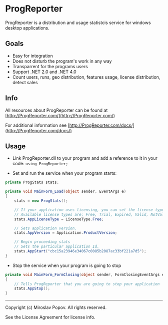 ProgReporter
===============

ProgReporter is a distribution and usage statistcis service for windows desktop applications.


Goals
-----

* Easy for integration
* Does not disturb the program's work in any way
* Transparrent for the programs users
* Support .NET 2.0 and .NET 4.0
* Count users, runs, geo distribution, features usage, license distribution, detect sales

Info
----

All resources about ProgReporter can be found at [http://ProgReporter.com/](http://ProgReporter.com/)

For additional information see [http://ProgReporter.com/docs/](http://ProgReporter.com/docs/)


Usage
-----

* Link ProgReporter.dll to your program and add a reference to it in your code: `using ProgReporter;`

* Set and run the service when your program starts:

```csharp
private ProgStats stats;

private void MainForm_Load(object sender, EventArgs e)
{
	stats = new ProgStats();

	// If your application uses licensing, you can set the license type of your app.
	// Available license types are: Free, Trial, Expired, Valid, NotValid, Unknown
	stats.AppLicenseType = LicenseType.Free;

	// Sets application version.
	stats.AppVersion = Application.ProductVersion;

	// Begin proceeding stats
	// Sets the particular application Id.
	stats.AppStart("cbc15a23946e34067c0085b2087ac33bf221a7d5");
}
```

* Stop the service when your program is going to stop

```csharp
private void MainForm_FormClosing(object sender, FormClosingEventArgs e)
{
	// Tells ProgReporter that you are going to stop your application
	stats.AppStop();
}
```


----

Copyright (c) Miroslav Popov. All rights reserved.

See the License Agreement for license info.


